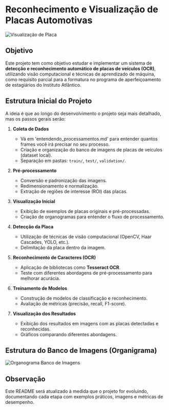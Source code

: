 # Reconhecimento e Visualização de Placas Automotivas

![Visualização de Placa](https://sensoreng.com.br/wp-content/uploads/2021/03/lpr-leitura-de-placas-de-veiculos-monitoramento-de-portaria-online-armanzenamento-em-nuvem-300x169.jpg)

## Objetivo
Este projeto tem como objetivo estudar e implementar um sistema de **detecção e reconhecimento automático de placas de veículos (OCR)**, utilizando visão computacional e técnicas de aprendizado de máquina, como requisito parcial para a formatura no programa de aperfeiçoamento de estagiários do Instituto Atlântico. 

## Estrutura Inicial do Projeto
A ideia é que ao longo do desenvolvimento o projeto seja mais detalhado, mas os passos gerais serão:

1. **Coleta de Dados**
   - Vá em 'entendendo_processamentos.md' para entender quantos frames você irá precisar no seu processo. 
   - Criação e organização do banco de imagens de placas de veículos (dataset local).
   - Separação em pastas: `train/`, `test/`, `validation/`.

2. **Pré-processamento**
   - Conversão e padronização das imagens.
   - Redimensionamento e normalização.
   - Extração de regiões de interesse (ROI) das placas.

3. **Visualização Inicial**
   - Exibição de exemplos de placas originais e pré-processadas.
   - Criação de organogramas para entender o fluxo de processamento.

4. **Detecção da Placa**
   - Utilização de técnicas de visão computacional (OpenCV, Haar Cascades, YOLO, etc.).
   - Delimitação da placa dentro da imagem.

5. **Reconhecimento de Caracteres (OCR)**
   - Aplicação de bibliotecas como **Tesseract OCR**.
   - Teste com diferentes abordagens de pré-processamento para melhorar acurácia.

6. **Treinamento de Modelos**
   - Construção de modelos de classificação e reconhecimento.
   - Avaliação de métricas (precisão, recall, F1-score).

7. **Visualização dos Resultados**
   - Exibição dos resultados em imagens com as placas detectadas e reconhecidas.
   - Gráficos comparando diferentes abordagens.


## Estrutura do Banco de Imagens (Organigrama)

![Organograma Banco de Imagens](./Desafio/imagens_README/organograma_readme_.png)

## Observação
Este README será atualizado à medida que o projeto for evoluindo, documentando cada etapa com exemplos práticos, imagens e métricas de desempenho.